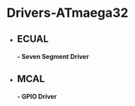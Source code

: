 # Drivers-ATmaega32
- ## ECUAL
    #### - Seven Segment Driver
    
- ## MCAL
    #### - GPIO Driver
    

